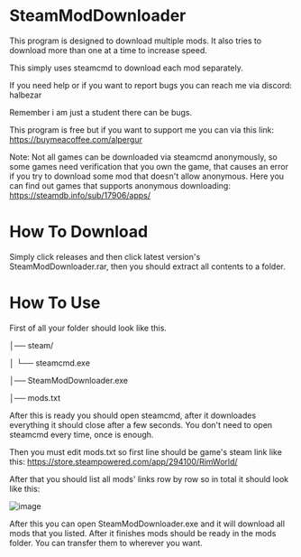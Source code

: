 # SteamModDownloader
This program is designed to download multiple mods. It also tries to download more than one at a time to increase speed.

This simply uses steamcmd to download each mod separately. 

If you need help or if you want to report bugs you can reach me via discord: halbezar 

Remember i am just a student there can be bugs. 

This program is free but if you want to support me you can via this link: https://buymeacoffee.com/alpergur

Note: Not all games can be downloaded via steamcmd anonymously, so some games need verification that you own the game, that causes an error if you try to download some mod that doesn't allow anonymous.
Here you can find out games that supports anonymous downloading: https://steamdb.info/sub/17906/apps/

# How To Download
Simply click releases and then click latest version's SteamModDownloader.rar, then you should extract all contents to a folder.

# How To Use
First of all your folder should look like this.

│── steam/

│   └── steamcmd.exe
      
│── SteamModDownloader.exe

│── mods.txt 

After this is ready you should open steamcmd, after it downloades everything it should close after a few seconds. You don't need to open steamcmd every time, once is enough.

Then you must edit mods.txt so first line should be game's steam link like this: https://store.steampowered.com/app/294100/RimWorld/

After that you should list all mods' links row by row so in total it should look like this:

![image](https://github.com/user-attachments/assets/57b187fc-b3ec-4220-a5c7-84d9eef80200)

After this you can open SteamModDownloader.exe and it will download all mods that you listed. After it finishes mods should be ready in the mods folder. You can transfer them to wherever you want.
